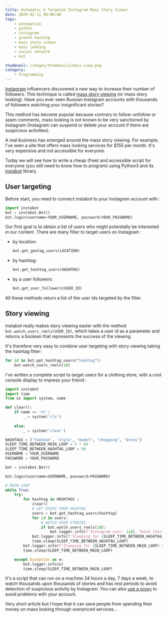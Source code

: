 ```yaml
---
title: Automatic & Targeted Instagram Mass Story Viewer
date: 2020-02-11 08:00:00
tags:
	- automation
	- python
	- instagram
	- growth hacking
	- mass story viewer
	- mass looking
	- social network
	- bot

thumbnail: /images/thumbnails/mass-view.png
category: 
	- Programming
---
```


[Instagram](https://www.instagram.com/) influencers discovered a new way to increase their number of followers. This technique is called [mass story viewing](https://www.konstantinkanin.com/en/instagram-mass-story-viewing/) (or mass story looking). Have you ever seen Russian Instagram accounts with thousands of followers watching your insignificant stories?

This method has become popular because contrary to follow-unfollow or spam comments, mass looking is not known to be very sanctioned by Instagram (Instagram can suspend or delete your account if there are suspicious activities).

A real business has emerged around the mass story viewing. For example, I've seen a site that offers mass looking services for $155 per month. It's very expensive and not accessible for everyone.

Today we will see how to write a cheap (free) and accessible script for everyone (you still need to know how to program) using Python3 and its [instabot](https://instagrambot.github.io/) library.

## User targeting

Before start, you need to connect instabot to your Instagram account with :

```python
import instabot
bot = instabot.Bot()
bot.login(username=YOUR_USERNAME, password=YOUR_PASSWORD) 
```

Our first goal is to obtain a list of users who might potentially be interested in our content. There are many filter to target users on Instagram :

- by location:

  ```python
  bot.get_geotag_users(LOCATION)
  ```

- by hashtag:

  ```python
  bot.get_hashtag_users(HASHTAG)
  ```

- by a user followers:

  ```python
  bot.get_user_followers(USER_ID)
  ```

All these methods return a list of the user ids targeted by the filter.

## Story viewing

instabot really makes story viewing easier with the method `bot.watch_users_reels(USER_ID)`, which takes a user id as a parameter and returns a boolean that represents the success of the viewing. 

It's therefore very easy to combine user targeting with story viewing taking the hashtag filter:

```python
for id in bot.get_hashtag_users("hashtag"):
	bot.watch_users_reels(id)
```

I've written a complete script to target users for a clothing store, with a cool console display to impress your friend :

```python
import instabot
import time
from os import system, name 

def clear(): 
    if name == 'nt': 
        _ = system('cls') 
  
    else: 
        _ = system('clear') 

HASHTAGS = ['fashion', 'style', "model", "shopping", "dress"]
SLEEP_TIME_BETWEEN_MAIN_LOOP = 5 * 60
SLEEP_TIME_BETWEEN_HASHTAG_LOOP = 60
USERNAME = YOUR_USERNAME
PASSWORD = YOUR_PASSWORD

bot = instabot.Bot()

bot.login(username=USERNAME, password=PASSWORD)

# MAIN LOOP
while True:
    try:
        for hashtag in HASHTAGS :
            clear()
            # GET USERS FROM HASHTAG
            users = bot.get_hashtag_users(hashtag)
            for id in users:
                # WATCH USER STORIES
                if bot.watch_users_reels(id):
                    bot.logger.info(f'Instagram user: {id}, Total stories viewed: {bot.total["stories_viewed"]}')
            bot.logger.info(f'Sleeping for {SLEEP_TIME_BETWEEN_HASHTAG_LOOP} seconds...')           
            time.sleep(SLEEP_TIME_BETWEEN_HASHTAG_LOOP)
        bot.logger.info(f'Sleeping for {SLEEP_TIME_BETWEEN_MAIN_LOOP} seconds...')           
        time.sleep(SLEEP_TIME_BETWEEN_MAIN_LOOP)

    except Exception as e:
        bot.logger.info(e)
        time.sleep(SLEEP_TIME_BETWEEN_MAIN_LOOP)
```

It's a script that can run on a machine 24 hours a day,  7 days a week, to watch thousands upon thousands of stories and has rest periods to avoid detection of suspicious activity by Instagram. You can also [use a proxy](https://github.com/instagrambot/instabot/issues/262#issuecomment-313595253) to avoid problems with your account.

Very short article but I hope that it can save people from spending their money on mass looking through overpriced services...